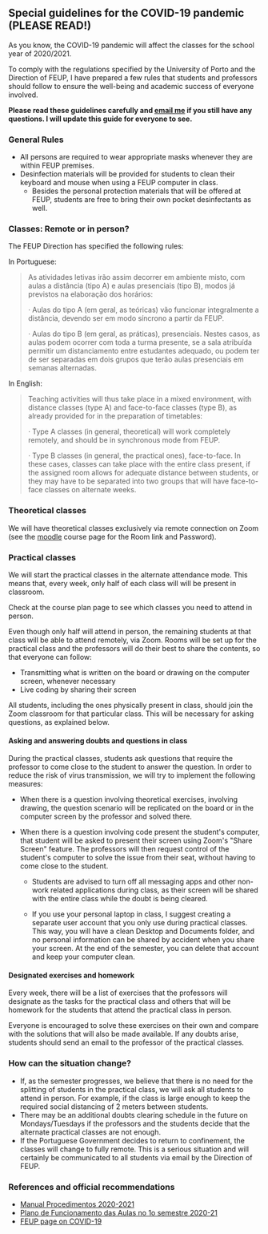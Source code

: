 ## Special guidelines for the COVID-19 pandemic (PLEASE READ!)

As you know, the COVID-19 pandemic will affect the classes for the school year of 2020/2021. 

To comply with the regulations specified by the University of Porto and the Direction of FEUP, I have prepared a few rules that students and professors should follow to ensure the well-being and academic success of everyone involved.

**Please read these guidelines carefully and [email me](mailto:jrsilva@fe.up.pt) if you still have any questions. I will update this guide for everyone to see.**


### General Rules



- All persons are required to wear appropriate masks whenever they are within FEUP premises.
- Desinfection materials will be provided for students to clean their keyboard and mouse when using a FEUP computer in class.
	- Besides the personal protection materials that will be offered at FEUP, students are free to bring their own pocket desinfectants as well.

### Classes: Remote or in person?


The FEUP Direction has specified the following rules:



In Portuguese:

> As atividades letivas irão assim decorrer em ambiente misto, com aulas a distância (tipo A) e aulas presenciais (tipo B), modos já previstos na elaboração dos horários:
>
>  
>
> ·     Aulas do tipo A (em geral, as teóricas) vão funcionar integralmente a distância, devendo ser em modo síncrono a partir da FEUP. 
>
> ·     Aulas do tipo B (em geral, as práticas), presenciais. Nestes casos, as aulas podem ocorrer com toda a turma presente, se a sala atribuída permitir um distanciamento entre estudantes adequado, ou podem ter de ser separadas em dois grupos que terão aulas presenciais em semanas alternadas.



In English:




> Teaching activities will thus take place in a mixed environment, with distance classes (type A) and face-to-face classes (type B), as already provided for in the preparation of timetables:
>
> 
>
> ·      Type A classes (in general, theoretical) will work completely remotely, and should be in synchronous mode from FEUP.
>
> 
>
> ·      Type B classes (in general, the practical ones), face-to-face. In these cases, classes can take place with the entire class present, if the assigned room allows for adequate distance between students, or they may have to be separated into two groups that will have face-to-face classes on alternate weeks.



### Theoretical classes 

We will have theoretical classes exclusively via remote connection on Zoom (see the [moodle](https://moodle.up.pt) course page for the Room link and Password).


### Practical classes



We will start the practical classes in the alternate attendance mode. This means that, every week, only half of each class will will be present in classroom. 

Check at the course plan page to see which classes you need to attend in person.

Even though only half will attend in person, the remaining students at that class will be able to attend remotely, via Zoom. Rooms will be set up for the practical class and the professors will do their best to share the contents, so that everyone can follow:

- Transmitting what is written on the board or drawing on the computer screen, whenever necessary
- Live coding by sharing their screen

All students, including the ones physically present in class, should join the Zoom classroom for that particular class. This will be necessary for asking questions, as explained below.

#### Asking and answering doubts and questions in class


During the practical classes, students ask questions that require the professor to come close to the student to answer the question. In order to reduce the risk of virus transmission, we will try to implement the following measures:

- When there is a question involving theoretical exercises, involving drawing, the question scenario will be replicated on the board or in the computer screen by the professor and solved there.

- When there is a question involving code present the student's computer, that student will be asked to present their screen using Zoom's "Share Screen" feature. The professors will then request control of the student's computer to solve the issue from their seat, without having to come close to the student. 

  - Students are advised to turn off all messaging apps and other non-work related applications during class, as their screen will be shared with the entire class while the doubt is being cleared. 

  - If you use your personal laptop in class, I suggest creating a separate user account that you only use during practical classes. This way, you will have a clean Desktop and Documents folder, and no personal information can be shared by accident when you share your screen. At the end of the semester, you can delete that account and keep your computer clean.

#### Designated exercises and homework

Every week, there will be a list of exercises that the professors will designate as the tasks for the practical class and others that will be homework for the students that attend the practical class in person. 

Everyone is encouraged to solve these exercises on their own and compare with the solutions that will also be made available. If any doubts arise, students should send an email to the professor of the practical classes.

### How can the situation change?

- If, as the semester progresses, we believe that there is no need for the splitting of students in the practical class, we will ask all students to attend in person. For example, if the class is large enough to keep the required social distancing of 2 meters between students.
- There may be an additional doubts clearing schedule in the future on Mondays/Tuesdays if the professors and the students decide that the alternate practical classes are not enough.
- If the Portuguese Government decides to return to confinement, the classes will change to fully remote. This is a serious situation and will certainly be communicated to all students via email by the Direction of FEUP.

### References and official recommendations 


- [Manual Procedimentos 2020-2021](https://paginas.fe.up.pt/~covid19/wp-content/uploads/2020/09/2020_09_14_FEUP_Medidas-Procedimentos-2020-21_pt.pdf)
- [Plano de Funcionamento das Aulas no 1o semestre 2020-21](https://paginas.fe.up.pt/~covid19/wp-content/uploads/2020/09/2020_09_14-FEUP_Plano-Funcionamento-Aulas-1º-semestre-2020-21_pt.pdf)
- [FEUP page on COVID-19](https://paginas.fe.up.pt/~covid19/)









